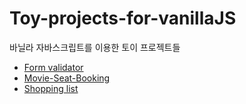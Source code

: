 # Toy-projects-for-vanillaJS
바닐라 자바스크립트를 이용한 토이 프로젝트들

- [Form validator](https://github.com/Hyunsoo-dev/Toy-projects-for-vanillaJS/tree/main/Form_validator)
- [Movie-Seat-Booking](https://github.com/Hyunsoo-dev/Toy-projects-for-vanillaJS/tree/main/Movie-Seat-Booking)
- [Shopping list](https://github.com/Hyunsoo-dev/Toy-projects-for-vanillaJS/tree/main/Shopping%20list)
